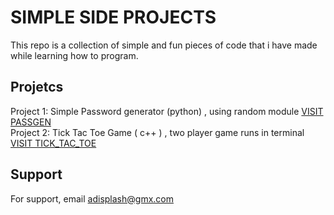 
# SIMPLE SIDE PROJECTS 
This repo is a collection of simple and fun pieces of code that i have made while learning how to program.
## Projetcs

Project 1:  Simple Password generator (python) , using random module [VISIT PASSGEN](https://github.com/LegitCoconut/simple-side-projects.git) <br>
Project 2:  Tick Tac Toe Game ( c++ ) , two player game runs in terminal [VISIT TICK_TAC_TOE](https://github.com/LegitCoconut/simple-side-projects.git)


## Support

For support, email adisplash@gmx.com 


